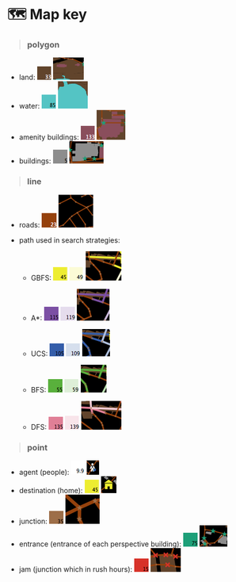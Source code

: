 # 🗺 Map key 

> ### polygon <br>

- land: ![](map_color/33.PNG) ![](map_key/land.PNG)
- water: ![](map_color/85.PNG) ![](map_key/water.PNG)
- amenity buildings: ![](map_color/133.PNG) ![](map_key/amenity.PNG)
- buildings: ![](map_color/5.PNG) ![](map_key/building.PNG)

> ### line <br>

- roads: ![](map_color/23.PNG) ![](map_key/road.PNG)

- path used in search strategies:
    - GBFS: ![](map_color/45.PNG) ![](map_color/49.PNG) ![](map_key/gbfs.PNG)

    - A*: ![](map_color/115.PNG) ![](map_color/119.PNG) ![](map_key/a_star.PNG)

    - UCS: ![](map_color/105.PNG) ![](map_color/109.PNG) ![](map_key/ucs.PNG)

    - BFS: ![](map_color/55.PNG) ![](map_color/59.PNG) ![](map_key/bfs.PNG)

    - DFS: ![](map_color/135.PNG) ![](map_color/139.PNG) ![](map_key/dfs.PNG)


> ### point <br>
- agent (people): ![](map_color/9.9.PNG) ![](map_key/people.PNG)
- destination (home): ![](map_color/45.PNG) ![](map_key/home.PNG) 
- junction: ![](map_color/35.PNG) ![](map_key/junction.PNG) 
- entrance (entrance of each perspective building): ![](map_color/75.PNG) ![](map_key/entrance.PNG)
- jam (junction which in rush hours): ![](map_color/15.PNG) ![](map_key/jam.PNG)






